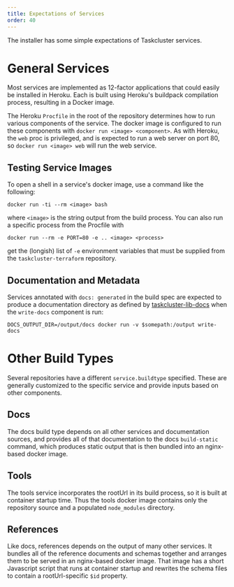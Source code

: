 ```yaml
---
title: Expectations of Services
order: 40
---
```


The installer has some simple expectations of Taskcluster services.

# General Services

Most services are implemented as 12-factor applications that could easily be installed in Heroku.
Each is built using Heroku's buildpack compilation process, resulting in a Docker image.

The Heroku `Procfile` in the root of the repository determines how to run various components of the service.
The docker image is configured to run these components with `docker run <image> <component>`.
As with Heroku, the `web` proc is privileged, and is expected to run a web server on port 80, so `docker run <image> web` will run the web service.

## Testing Service Images

To open a shell in a service's docker image, use a command like the following:

```shell
docker run -ti --rm <image> bash
```

where `<image>` is the string output from the build process.
You can also run a specific process from the Procfile with

```shell
docker run --rm -e PORT=80 -e .. <image> <process>
```

get the (longish) list of `-e` environment variables that must be supplied from the `taskcluster-terraform` repository.

## Documentation and Metadata

Services annotated with `docs: generated` in the build spec are expected to produce a documentation directory as defined by [taskcluster-lib-docs](../../../libraries/docs) when the `write-docs` component is run:

```
DOCS_OUTPUT_DIR=/output/docs docker run -v $somepath:/output write-docs
```

# Other Build Types

Several repositories have a different `service.buildtype` specified.
These are generally customized to the specific service and provide inputs based on other components.

## Docs

The docs build type depends on all other services and documentation sources, and provides all of that documentation to the docs `build-static` command, which produces static output that is then bundled into an nginx-based docker image.

## Tools

The tools service incorporates the rootUrl in its build process, so it is built at container startup time.
Thus the tools docker image contains only the repository source and a populated `node_modules` directory.

## References

Like docs, references depends on the output of many other services.
It bundles all of the reference documents and schemas together and arranges them to be served in an nginx-based docker image.
That image has a short Javascript script that runs at container startup and rewrites the schema files to contain a rootUrl-specific `$id` property.
